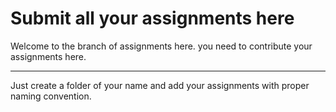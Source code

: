 # Submit all your assignments here

Welcome to the branch of assignments here. you need to contribute your assignments here.

---
Just create a folder of your name and add your assignments with proper naming convention.